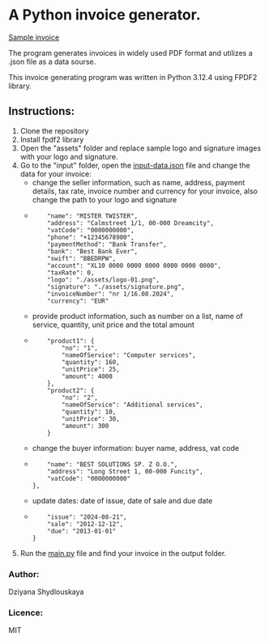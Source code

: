 # A Python invoice generator.
[Sample invoice](https://github.com/Dzishy/PDF-invoice/blob/main/output/invoice.pdf)

The program generates invoices in widely used PDF format and utilizes a .json file as a data sourse.

This invoice generating program was written in Python 3.12.4 using FPDF2 library.

## Instructions:
1. Clone the repository
2. Install fpdf2 library
3. Open the "assets" folder and replace sample logo and signature images with your logo and signature.
4. Go to the "input" folder, open the [input-data.json](https://github.com/Dzishy/PDF-invoice/blob/main/input/input-data.json) file and change the data for your invoice:
    - change the seller information, such as name, address, payment details, tax rate, invoice number and currency for your invoice, also change the path to your logo and signature
    - ```"seller": {
          "name": "MISTER TWISTER",
          "address": "Calmstreet 1/1, 00-000 Dreamcity",
          "vatCode": "0000000000",
          "phone": "+12345678900",
          "paymentMethod": "Bank Transfer",
          "bank": "Best Bank Ever",
          "swift": "BBEDRPW",
          "account": "XL10 0000 0000 0000 0000 0000 0000",
          "taxRate": 0,
          "logo": "./assets/logo-01.png",
          "signature": "./assets/signature.png",
          "invoiceNumber": "nr 1/16.08.2024",
          "currency": "EUR"
    - provide product information, such as number on a list, name of service, quantity, unit price and the total amount
    - ```"products":{
          "product1": {
              "no": "1",
              "nameOfService": "Computer services",
              "quantity": 160,
              "unitPrice": 25,
              "amount": 4000
          },
          "product2": {
              "no": "2",
              "nameOfService": "Additional services",
              "quantity": 10,
              "unitPrice": 30,
              "amount": 300
          }
    - change the buyer information: buyer name, address, vat code
    - ```"buyer": {
          "name": "BEST SOLUTIONS SP. Z O.O.",
          "address": "Long Street 1, 00-000 Funcity",
          "vatCode": "0000000000"
      },
    - update dates: date of issue, date of sale and due date
    - ```    "dates": {
          "issue": "2024-08-21",
          "sale": "2012-12-12",
          "due": "2013-01-01"
      }
5. Run the [main.py](https://github.com/Dzishy/PDF-invoice/blob/main/main.py) file and find your invoice in the output folder.


### Author: 
Dziyana Shydlouskaya
### Licence: 
MIT
